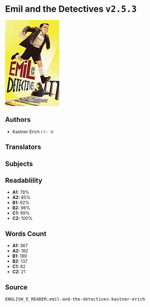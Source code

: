 # Emil and the Detectives <kbd>v2.5.3</kbd>

![](./cover.medium.jpg "")

## Authors


 - Kastner Erich <small>(-1 - -1)</small>

## Translators



## Subjects



## Readablility


 - **A1:** 78%
 - **A2:** 85%
 - **B1:** 92%
 - **B2:** 96%
 - **C1:** 99%
 - **C2:** 100%

## Words Count


 - **A1:** 367
 - **A2:** 182
 - **B1:** 189
 - **B2:** 137
 - **C1:** 82
 - **C2:** 21

## Source


<kbd>ENGLISH_E_READER:emil-and-the-detectives-kastner-erich</kbd>
